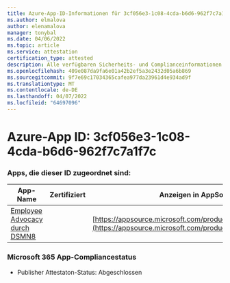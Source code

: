 ```yaml
---
title: Azure-App-ID-Informationen für 3cf056e3-1c08-4cda-b6d6-962f7c7a1f7c
ms.author: elmalova
author: elenamalova
manager: tonybal
ms.date: 04/06/2022
ms.topic: article
ms.service: attestation
certification_type: attested
description: Alle verfügbaren Sicherheits- und Complianceinformationen für 3cf056e3-1c08-4cda-b6d6-962f7c7a1f7c.
ms.openlocfilehash: 409e087da9fa6e01a42b2ef5a3e2432d05a6b869
ms.sourcegitcommit: 9f7e69c17034365cafea977da23961d4e934ad9f
ms.translationtype: MT
ms.contentlocale: de-DE
ms.lasthandoff: 04/07/2022
ms.locfileid: "64697096"
---
```

# <a name="azure-app-id-3cf056e3-1c08-4cda-b6d6-962f7c7a1f7c"></a>Azure-App ID: 3cf056e3-1c08-4cda-b6d6-962f7c7a1f7c


### <a name="apps-associated-with-this-id"></a>Apps, die dieser ID zugeordnet sind:
| **App-Name** | **Zertifiziert** | **Anzeigen in AppSource** |
|--------------|---------------|-----------------------|
| [Employee Advocacy durch DSMN8](../forward/WA200003677.md) |  | [https://appsource.microsoft.com/product/office/WA200003677](https://appsource.microsoft.com/product/office/WA200003677) |

### <a name="microsoft-365-app-compliance-status"></a>Microsoft 365 App-Compliancestatus
- Publisher Attestaton-Status: Abgeschlossen
